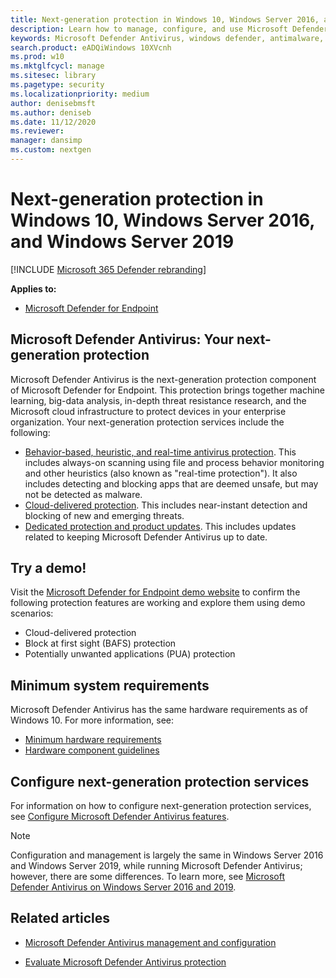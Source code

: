 ```yaml
---
title: Next-generation protection in Windows 10, Windows Server 2016, and Windows Server 2019
description: Learn how to manage, configure, and use Microsoft Defender Antivirus, built-in antimalware and antivirus protection.
keywords: Microsoft Defender Antivirus, windows defender, antimalware, scep, system center endpoint protection, system center configuration manager, virus, malware, threat, detection, protection, security
search.product: eADQiWindows 10XVcnh
ms.prod: w10
ms.mktglfcycl: manage
ms.sitesec: library
ms.pagetype: security
ms.localizationpriority: medium
author: denisebmsft
ms.author: deniseb
ms.date: 11/12/2020
ms.reviewer: 
manager: dansimp
ms.custom: nextgen
---
```


# Next-generation protection in Windows 10, Windows Server 2016, and Windows Server 2019

[!INCLUDE [Microsoft 365 Defender rebranding](../../includes/microsoft-defender.md)]


**Applies to:**

- [Microsoft Defender for Endpoint](https://go.microsoft.com/fwlink/p/?linkid=2146631)


## Microsoft Defender Antivirus: Your next-generation protection

Microsoft Defender Antivirus is the next-generation protection component of Microsoft Defender for Endpoint. This protection brings together machine learning, big-data analysis, in-depth threat resistance research, and the Microsoft cloud infrastructure to protect devices in your enterprise organization. Your next-generation protection services include the following:

- [Behavior-based, heuristic, and real-time antivirus protection](configure-protection-features-microsoft-defender-antivirus.md). This includes always-on scanning using file and process behavior monitoring and other heuristics (also known as "real-time protection"). It also includes detecting and blocking apps that are deemed unsafe, but may not be detected as malware.
- [Cloud-delivered protection](utilize-microsoft-cloud-protection-microsoft-defender-antivirus.md). This includes near-instant detection and blocking of new and emerging threats.
- [Dedicated protection and product updates](manage-updates-baselines-microsoft-defender-antivirus.md). This includes updates related to keeping Microsoft Defender Antivirus up to date.

## Try a demo!

Visit the [Microsoft Defender for Endpoint demo website](https://demo.wd.microsoft.com?ocid=cx-wddocs-testground) to confirm the following protection features are working and explore them using demo scenarios:
- Cloud-delivered protection
- Block at first sight (BAFS) protection
- Potentially unwanted applications (PUA) protection

## Minimum system requirements

Microsoft Defender Antivirus has the same hardware requirements as of Windows 10. For more information, see:

- [Minimum hardware requirements](https://docs.microsoft.com/windows-hardware/design/minimum/minimum-hardware-requirements-overview)
- [Hardware component guidelines](https://docs.microsoft.com/windows-hardware/design/component-guidelines/components)

## Configure next-generation protection services

For information on how to configure next-generation protection services, see [Configure Microsoft Defender Antivirus features](configure-microsoft-defender-antivirus-features.md).

> [!Note]  
> Configuration and management is largely the same in Windows Server 2016 and Windows Server 2019, while running Microsoft Defender Antivirus; however, there are some differences. To learn more, see [Microsoft Defender Antivirus on Windows Server 2016 and 2019](microsoft-defender-antivirus-on-windows-server-2016.md).

## Related articles

- [Microsoft Defender Antivirus management and configuration](configuration-management-reference-microsoft-defender-antivirus.md)

- [Evaluate Microsoft Defender Antivirus protection](evaluate-microsoft-defender-antivirus.md)
